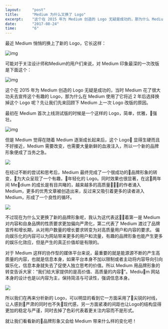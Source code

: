```yaml
---
layout:     "post"
title:      "Medium 为什么又换了 Logo"
excerpt:    "这个在 2015 年为 Medium 创造的 Logo 无疑是成功的，那为什么 Medium 将近2年后选择换掉它呢？让我们先来回顾下 Medium 上一次 Logo 改版的原因..."
date:       "2017-08-24"
time:       "6"
---
```


最近 Medium 悄悄的换上了新的 Logo，它长这样：

![img](https://i.loli.net/2018/07/10/5b441ace20b03.jpg)

可能对于关注设计师和Medium的用户们来说，对 Medium 印象最深的一次改版是下面这个：

![img](https://i.loli.net/2018/07/10/5b441ace20b03.jpg)

这个在 2015 年为 Medium 创造的 Logo 无疑是成功的，当时 Medium 花了很大功夫去宣传这个有趣的 Logo，那为什么在 Medium 使用了它将近 2 年后选择换掉这个 Logo 呢？先让我们先来回顾下 Medium 上一次 Logo 改版的原因。

最初在 Medium 首次上线测试版的时候是一个这样的 Logo，简单，优雅，强壮。

![img](https://i.loli.net/2018/07/10/5b441aef571a6.jpg)

但是 Medium 觉得在随着 Medium 逐渐成长起来后，这个 Logo 显得生硬而且不好接近，Medium 需要改变，也需要大量新鲜的血液注入，所以一个新的品牌形象便成了当务之急。

![](https://i.loli.net/2018/07/10/5b441af83f0ff.jpg)

在经过不断的尝试和思考后，Medium 最终完成了一个很成功的品牌形象的转变，为大众呈现了一个有趣，年轻化的 Logo。同时效果也很显著，在这两年间 Medium 的成长是有目共睹的，越来越多的高质量的作者涌入 Medium，更多的优秀文章被创造出来，反过来又吸引着更多的读者进入 Medium，形成了一个良性的循环。

![](https://i.loli.net/2018/07/10/5b441b0059f16.jpg)

不过现在为什么又更换了新的品牌形象呢，我认为这代表这着第一是 Medium 对内容和自身品牌的性质要求更加偏向严肃化，第二代表了 Medium 渡过了品牌宣传和增长期，从对用户数量的增长要求转变为对高质量用户和内容的要求。
偏向娱乐化的内容可以为网站带来更多的用户和流量，有趣的品牌形象也能产生更多的娱乐化效应，但是产生的真正价值却是有限的。

对于 Medium 这样的协作型的媒体平台来说，最重要的就是能源源不断的产生高质量的内容，也就是信息本身，如果平台本身不加以限制或者主动将内容导向引向娱乐化，信息本身就失去了促使人独立思考的价值。所以 Medium 用品牌形象的转变告诉大家：“我们给大家提供的是高价值、高质量的内容”。Medium 网站本身的设计也是以内容为主，保持简洁与可读性，强调信息本身。

![](https://i.loli.net/2018/07/10/5b441b075687b.jpg)

所以我们在再来分析新的 Logo，可以明显的看到它一方面采用了尖锐的衬线，让人感到严肃的同时也不失现代感，另一方面紧凑的间距也让Logo的结构显得更加的稳定与严谨，同时去掉了色彩代表着更关注内容而不是形式。

就让我们看看新的品牌形象又会给 Medium 带来什么样的变化吧！
